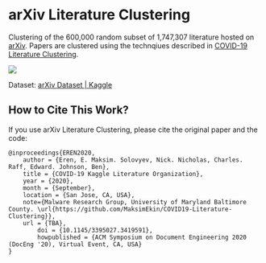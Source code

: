 # arXiv Literature Clustering
Clustering of the 600,000 random subset of 1,747,307 literature hosted on [arXiv](https://arxiv.org). Papers are clustered using the technqiues described in [COVID-19 Literature Clustering](https://github.com/MaksimEkin/COVID19-Literature-Clustering).

![](plots/arXiv.png)

Dataset: [arXiv Dataset | Kaggle](https://www.kaggle.com/Cornell-University/arxiv)

## How to Cite This Work?
If you use arXiv Literature Clustering, please cite the original paper and the code:
```
@inproceedings{EREN2020,
	author = {Eren, E. Maksim. Solovyev, Nick. Nicholas, Charles. Raff, Edward. Johnson, Ben},
	title = {COVID-19 Kaggle Literature Organization},
	year = {2020},
	month = {September},
	location = {San Jose, CA, USA},
	note={Malware Research Group, University of Maryland Baltimore County. \url{https://github.com/MaksimEkin/COVID19-Literature-Clustering}},
	url = {TBA},
    	doi = {10.1145/3395027.3419591},
    	howpublished = {ACM Symposium on Document Engineering 2020 (DocEng '20), Virtual Event, CA, USA}
}
```
